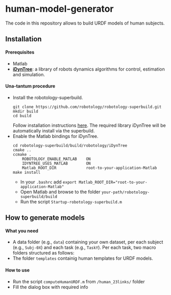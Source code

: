 # human-model-generator
The code in this repository allows to build URDF models of human subjects.



## Installation

#### Prerequisites
- Matlab
- [**iDynTree**](https://github.com/robotology/idyntree): a library of robots dynamics algorithms for control, estimation and simulation.

#### Una-tantum procedure
- Install the robotology-superbuild. 
  ```
  git clone https://github.com/robotology/robotology-superbuild.git
  mkdir build
  cd build
  ```
  Follow installation instructions [here](https://github.com/robotology/robotology-superbuild#installation).  The required library iDynTree will be automatically install via the superbuild.
- Enable the Matlab bindings for iDynTree.
  ```
  cd robotology-superbuild/build/robotology/iDynTree
  cmake ..
  ccmake .
      ROBOTOLOGY_ENABLE_MATLAB    ON
      IDYNTREE_USES_MATLAB        ON
      Matlab_ROOT_DIR             root-to-your-application-Matlab
  make install
  ```
  - In your `.bashrc` add ```export Matlab_ROOT_DIR="root-to-your-application-Matlab"```
  - Open Matlab and browse to the folder ```your-path/robotology-superbuild/build```
  - Run the script `Startup-robotology-superbuild.m`

## How to generate models

#### What you need
- A data folder (e.g., `data`) containing your own dataset, per each subject (e.g., `Subj-0X`) and each task (e.g., `TaskY`).  Per each task, two macro folders  structured as follows:
- The folder `templates` containig human templates for URDF models.

#### How to use
- Run the script `computeHumanURDF.m` from `/human_23links/` folder
- Fill the dialog box with required info


